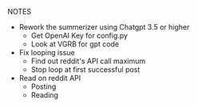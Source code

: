 NOTES

- Rework the summerizer using Chatgpt 3.5 or higher
  - Get OpenAI Key for config.py
  - Look at VGRB for gpt code
- Fix looping issue
  - Find out reddit's API call maximum
  - Stop loop at first successful post
- Read on reddit API
  - Posting
  - Reading
